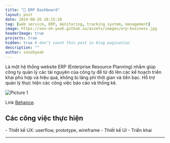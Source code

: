 ```yaml
---
title: "📑 ERP Dashboard"
layout: post
date: 2019-08-26 10:15:20
tag: [web service, ERP, monitoring, tracking system, management]
image: https://son-oh-yeah.github.io/assets/images/erp-business.jpg
headerImage: true
projects: true
hidden: true # don't count this post in blog pagination
description: ""
author: sonohyeah
---
```


<p>Là một hệ thống website ERP (Enterprise Resource Planning) nhằm giúp công ty quản lý các tài nguyên của công ty để từ đó lên các kế hoạch triển khai phù hợp và hiệu quả, không bị lãng phí thời gian và tiền bạc. Hỗ trợ quản lý thực hiện các công việc báo cáo và thống kê.</p> 

![Picture 1](https://son-oh-yeah.github.io/assets/images/erp-prototype-image.png)

Link <a href="https://www.behance.net/gallery/84826385/Workplace-ERP-Dashboard">Behance</a>.

<h2> Các công việc thực hiện</h2>
- Thiết kế UX: userflow, prototype, wireframe
- Thiết kế UI
- Triển khai

---